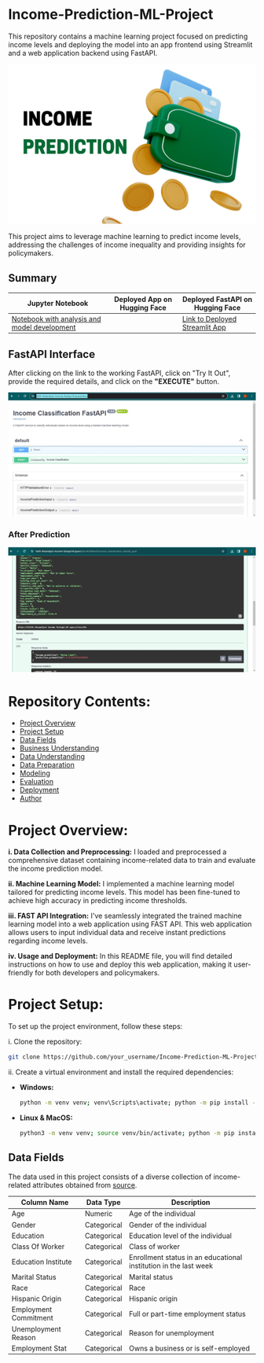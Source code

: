 # Income-Prediction-ML-Project
This repository contains a machine learning project focused on predicting income levels and deploying the model into an app frontend using Streamlit and a web application backend using FastAPI.

<p align="center">
  <img src="/Screenshots/income.png" width="800">
</p>

This project aims to leverage machine learning to predict income levels, addressing the challenges of income inequality and providing insights for policymakers.

## Summary
| Jupyter Notebook |  Deployed App on Hugging Face | Deployed FastAPI on Hugging Face |
| ----------------- |  ---------------------------- | --------------------------------- |
|[Notebook with analysis and model development](https://github.com/Faith-theAnalyst/Capstone_Project_Income_Prediction_Challenge/blob/main/Code/income.ipynb)|   |[Link to Deployed Streamlit App](https://huggingface.co/spaces/Faith-theAnalyst/income_prediction_Streamlit_App)| |[Link to Deployed FastAPI](https://faith-theanalyst-income-fastapi.hf.space/docs)|

## FastAPI Interface
After clicking on the link to the working FastAPI, click on "Try It Out", provide the required details, and click on the **"EXECUTE"** button.

![App Screenshot](Screenshots/api.jpg)


### After Prediction
![App Screenshot](Screenshots/api_pred.jpg)

# Repository Contents:
- [Project Overview](#project-overview)
- [Project Setup](#project-setup)
- [Data Fields](#data-fields)
- [Business Understanding](#business-understanding)
- [Data Understanding](#data-understanding)
- [Data Preparation](#data-preparation)
- [Modeling](#modeling)
- [Evaluation](#evaluation)
- [Deployment](#deployment)
- [Author](#author)


# Project Overview:
**i. Data Collection and Preprocessing:** I loaded and preprocessed a comprehensive dataset containing income-related data to train and evaluate the income prediction model.

**ii. Machine Learning Model:** I implemented a machine learning model tailored for predicting income levels. This model has been fine-tuned to achieve high accuracy in predicting income thresholds.

**iii. FAST API Integration:** I've seamlessly integrated the trained machine learning model into a web application using FAST API. This web application allows users to input individual data and receive instant predictions regarding income levels.

**iv. Usage and Deployment:** In this README file, you will find detailed instructions on how to use and deploy this web application, making it user-friendly for both developers and policymakers.

# Project Setup:
To set up the project environment, follow these steps:

i. Clone the repository:

```bash 
git clone https://github.com/your_username/Income-Prediction-ML-Project-with-FastAPI-Deployment.git
```

ii. Create a virtual environment and install the required dependencies:

- **Windows:**
  ```bash
  python -m venv venv; venv\Scripts\activate; python -m pip install -q --upgrade pip; python -m pip install -qr requirements.txt
  ```

- **Linux & MacOS:**
  ```bash
  python3 -m venv venv; source venv/bin/activate; python -m pip install -q --upgrade pip; python -m pip install -qr requirements.txt  
  ```

## Data Fields
The data used in this project consists of a diverse collection of income-related attributes obtained from [source](your_data_source_link).

| Column Name                | Data Type   | Description                                      |
|----------------------------|-------------|--------------------------------------------------|
| Age                        | Numeric     | Age of the individual                            |
| Gender                     | Categorical | Gender of the individual                        |
| Education                  | Categorical | Education level of the individual               |
| Class Of Worker            | Categorical | Class of worker                                 |
| Education Institute        | Categorical | Enrollment status in an educational institution in the last week  |
| Marital Status             | Categorical | Marital status                                  |
| Race                       | Categorical | Race                                            |
| Hispanic Origin            | Categorical | Hispanic origin                                 |
| Employment Commitment      | Categorical | Full or part-time employment status             |
| Unemployment Reason        | Categorical | Reason for unemployment                         |
| Employment Stat            | Categorical | Owns a business or is self-employed             |

